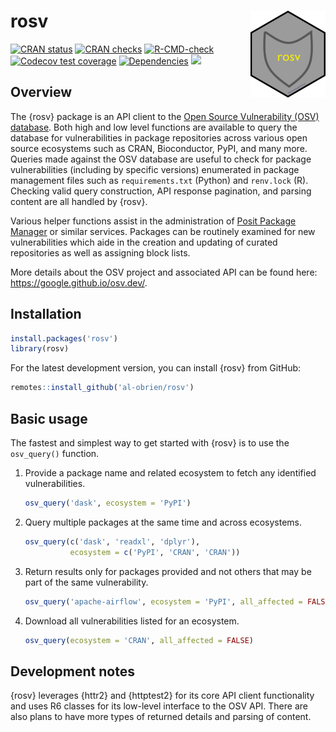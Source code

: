 
<!-- README.md is generated from README.Rmd. Please edit that file -->

# rosv <a href="https://al-obrien.github.io/rosv/"><img src="man/figures/logo.png" align="right" height="139" alt="rosv website" /></a>

<!-- badges: start -->

[![CRAN
status](https://www.r-pkg.org/badges/version/rosv)](https://CRAN.R-project.org/package=rosv)
[![CRAN
checks](https://badges.cranchecks.info/summary/rosv.svg)](https://cran.r-project.org/web/checks/check_results_rosv.html)
[![R-CMD-check](https://github.com/al-obrien/rosv/actions/workflows/R-CMD-check.yaml/badge.svg)](https://github.com/al-obrien/rosv/actions/workflows/R-CMD-check.yaml)
[![Codecov test
coverage](https://codecov.io/gh/al-obrien/rosv/branch/master/graph/badge.svg)](https://app.codecov.io/gh/al-obrien/rosv?branch=master)
[![Dependencies](https://tinyverse.netlify.app/badge/rosv)](https://cran.r-project.org/package=rosv)
[![](http://cranlogs.r-pkg.org/badges/grand-total/rosv?color=blue)](https://cran.r-project.org/package=rosv)
<!-- badges: end -->

## Overview

The {rosv} package is an API client to the [Open Source Vulnerability
(OSV) database](https://osv.dev/). Both high and low level functions are
available to query the database for vulnerabilities in package
repositories across various open source ecosystems such as CRAN,
Bioconductor, PyPI, and many more. Queries made against the OSV database
are useful to check for package vulnerabilities (including by specific
versions) enumerated in package management files such as
`requirements.txt` (Python) and `renv.lock` (R). Checking valid query
construction, API response pagination, and parsing content are all
handled by {rosv}.

Various helper functions assist in the administration of [Posit Package
Manager](https://packagemanager.posit.co/client/#/) or similar services.
Packages can be routinely examined for new vulnerabilities which aide in
the creation and updating of curated repositories as well as assigning
block lists.

More details about the OSV project and associated API can be found here:
<https://google.github.io/osv.dev/>.

## Installation

``` r
install.packages('rosv')
library(rosv)
```

For the latest development version, you can install {rosv} from GitHub:

``` r
remotes::install_github('al-obrien/rosv')
```

## Basic usage

The fastest and simplest way to get started with {rosv} is to use the
`osv_query()` function.

1.  Provide a package name and related ecosystem to fetch any identified
    vulnerabilities.

    ``` r
    osv_query('dask', ecosystem = 'PyPI')
    ```

2.  Query multiple packages at the same time and across ecosystems.

    ``` r
    osv_query(c('dask', 'readxl', 'dplyr'),
              ecosystem = c('PyPI', 'CRAN', 'CRAN'))
    ```

3.  Return results only for packages provided and not others that may be
    part of the same vulnerability.

    ``` r
    osv_query('apache-airflow', ecosystem = 'PyPI', all_affected = FALSE)
    ```

4.  Download all vulnerabilities listed for an ecosystem.

    ``` r
    osv_query(ecosystem = 'CRAN', all_affected = FALSE)
    ```

## Development notes

{rosv} leverages {httr2} and {httptest2} for its core API client
functionality and uses R6 classes for its low-level interface to the OSV
API. There are also plans to have more types of returned details and
parsing of content.
